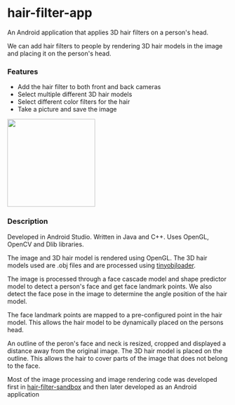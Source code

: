 # hair-filter-app
An Android application that applies 3D hair filters on a person's head.

We can add hair filters to people by rendering 3D hair models in the image and placing it on the person's head.

<h3>Features</h3>

- Add the hair filter to both front and back cameras
- Select multiple different 3D hair models
- Select different color filters for the hair
- Take a picture and save the image

<img src="https://github.com/kim2552/hair-filter-app/blob/main/assets/readme_gif.gif" width="200" />

<h3>Description</h3>

Developed in Android Studio. Written in Java and C++. Uses OpenGL, OpenCV and Dlib libraries.

The image and 3D hair model is rendered using OpenGL. The 3D hair models used are .obj files and are processed using [tinyobjloader](https://github.com/tinyobjloader/tinyobjloader).

The image is processed through a face cascade model and shape predictor model to detect a person's face and get face landmark points. We also detect the face pose in the image to determine the angle position of the hair model.

The face landmark points are mapped to a pre-configured point in the hair model. This allows the hair model to be dynamically placed on the persons head.

An outline of the peron's face and neck is resized, cropped and displayed a distance away from the original image. The 3D hair model is placed on the outline. This allows the hair to cover parts of the image that does not belong to the face.

Most of the image processing and image rendering code was developed first in [hair-filter-sandbox](https://github.com/kim2552/hair-filter-sandbox) and then later developed as an Android application
